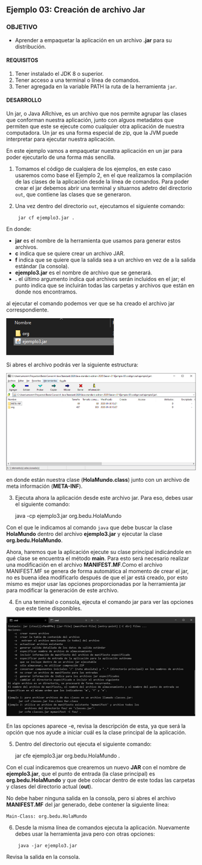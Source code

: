 
## Ejemplo 03: Creación de archivo Jar

### OBJETIVO

- Aprender a empaquetar la aplicación en un archivo **.jar** para su distribución.

#### REQUISITOS

1. Tener instalado el JDK 8 o superior.
2. Tener acceso a una terminal o línea de comandos.
3. Tener agregada en la variable PATH la ruta de la herramienta `jar`.

#### DESARROLLO

Un jar, o Java ARchive, es un archivo que nos permite agrupar las clases que conforman nuestra aplicación, junto con alguos metadatos que permiten que este se ejecute como cualquier otra aplicación de nuestra computadora. Un jar es una forma especial de zip, que la JVM puede interpretar para ejecutar nuestra aplicación.

En este ejemplo vamos a empaquetar nuestra aplicación en un jar para poder ejecutarlo de una forma más sencilla. 

1. Tomamos el código de cualqiera de los ejemplos, en este caso usaremos como base el Ejemplo 2, en el que realizamos la compilación de las clases de la aplicación desde la línea de comandos. Para poder crear el jar debemos abrir una terminal y situarnos adetro del directorio `out`, que contiene las clases que se generaron.

2. Una vez dentro del directorio `out`, ejecutamos el siguiente comando:

		jar cf ejemplo3.jar .
		
En donde:

* **jar** es el nombre de la herramienta que usamos para generar estos archivos.
* **c** indica que se quiere crear un archivo JAR.
* **f** indica que se quiere que la salida sea a un archivo en vez de a la salida estándar (la consola).
* **ejemplo3.jar** es el nombre de archivo que se generará.
* **.** el último argumento indica qué archivos serán incluidos en el jar; el punto indica que se incluirán todas las carpetas y archivos que están en donde nos encontramos.

al ejecutar el comando podemos ver que se ha creado el archivo jar correspondiente.

![imagen](img/img_01.png)


Si abres el archivo podrás ver la siguiente estructura:

![imagen](img/img_02.png)

en donde están nuestra clase (**HolaMundo.class**) junto con un archivo de meta información (**META-INF**).

3. Ejecuta ahora la aplicación desde este archivo jar. Para eso, debes usar el siguiente comando:

	java -cp ejemplo3.jar org.bedu.HolaMundo
	
Con el que le indicamos al comando `java` que debe buscar la clase **HolaMundo** dentro del archivo **ejemplo3.jar** y ejecutar la clase **org.bedu.HolaMundo**.

Ahora, haremos que la aplicación ejecute su clase principal indicándole en qué clase se encuentra el método **main**. Para esto será necesario realizar una modificación en el archivo **MANIFEST.MF**.Como el archivo MANIFEST.MF se genera de forma automática al momento de crear el jar, no es buena idea modificarlo después de que el jar está creado, por esto mismo es mejor usar las opciones proporcionadas por la herramienta jar para modificar la generación de este archivo.

4. En una terminal o consola, ejecuta el comando jar para ver las opciones que este tiene disponibles.

![imagen](img/img_03.png)

En las opciones aparece -e, revisa la descripción de esta, ya que será la opción que nos ayude a iniciar cuál es la clase principal de la aplicación.

5. Dentro del directorio out ejecuta el siguiente comando:

   	  jar cfe ejemplo3.jar org.bedu.HolaMundo .

Con el cual indicaremos que crearemos un nuevo **JAR** con el nombre de **ejemplo3.jar**, que el punto de entrada (la clase principal) es **org.bedu.HolaMundo** y que debe colocar dentro de este todas las carpetas y clases del directorio actual (**out**).

No debe haber ninguna salida en la consola, pero si abres el archivo **MANIFEST.MF** del jar generado, debe contener la siguiente línea:

	Main-Class: org.bedu.HolaMundo

6. Desde la misma línea de comandos ejecuta la aplicación. Nuevamente debes usar la herramienta java pero con otras opciones:

     	java -jar ejemplo3.jar

Revisa la salida en la consola.
